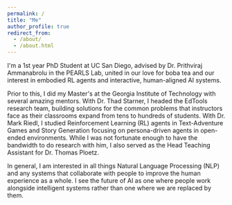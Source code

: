 ```yaml
---
permalink: /
title: "Me"
author_profile: true
redirect_from: 
  - /about/
  - /about.html
---
```


I'm a 1st year PhD Student at UC San Diego, advised by Dr. Prithviraj Ammanabrolu in the PEARLS Lab, united in our love for boba tea and our interest in embodied RL agents and interactive, human-aligned AI systems. 

Prior to this, I did my Master's at the Georgia Institute of Technology with several amazing mentors. With Dr. Thad Starner, I headed the EdTools research team, building solutions for the common problems that instructors face as their classrooms expand from tens to hundreds of students. With Dr. Mark Riedl, I studied Reinforcement Learning (RL) agents in Text-Adventure Games and Story Generation focusing on persona-driven agents in open-ended environments. While I was not fortunate enough to have the bandwidth to do research with him, I also served as the Head Teaching Assistant for Dr. Thomas Ploetz. 

In general, I am interested in all things Natural Language Processing (NLP) and any systems that collaborate with people to improve the human experience as a whole. I see the future of AI as one where people work alongside intelligent systems rather than one where we are replaced by them.

